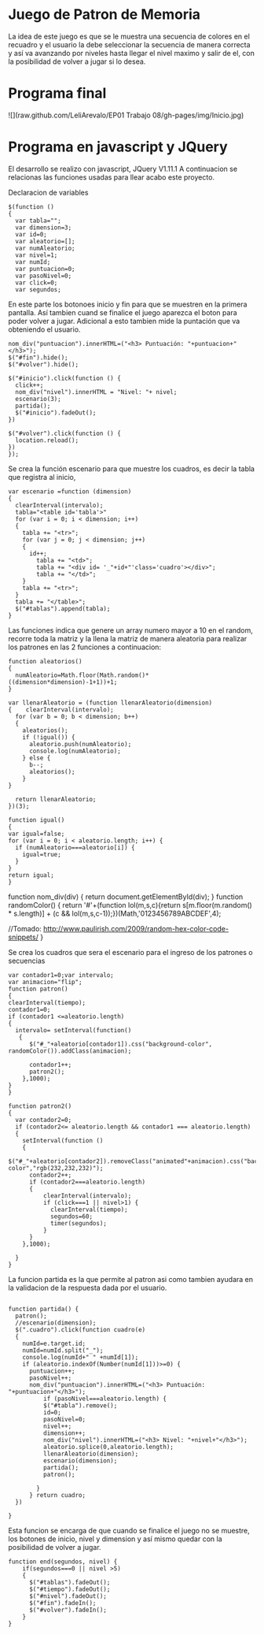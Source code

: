 # Juego de Patron de Memoria

La idea de este juego es que se le muestra una secuencia de colores en el recuadro y el usuario la debe seleccionar la secuencia de manera correcta y así va avanzando por niveles hasta llegar el nivel maximo
y salir de el, con la posibilidad de volver a jugar si lo desea.


# Programa final

![](raw.github.com/LeliArevalo/EP01 Trabajo 08/gh-pages/img/Inicio.jpg)


# Programa en javascript y JQuery

El desarrollo se realizo con javascript, JQuery V1.11.1
A continuacion se relacionas las funciones usadas para llear acabo este proyecto.

Declaracion de variables

```
$(function ()
{
  var tabla="";
  var dimension=3;
  var id=0;
  var aleatorio=[];
  var numAleatorio;
  var nivel=1;
  var numId;
  var puntuacion=0;
  var pasoNivel=0;
  var click=0;
  var segundos;

```
En este parte los botonoes inicio y fin para que se muestren en la primera pantalla.
Así tambien cuand se finalice el juego aparezca el boton para poder volver a jugar. Adicional a esto
tambien mide la puntación que va obteniendo el usuario.

```
nom_div("puntuacion").innerHTML=("<h3> Puntuación: "+puntuacion+"</h3>");
$("#fin").hide();
$("#volver").hide();

$("#inicio").click(function () {
  click++;
  nom_div("nivel").innerHTML = "Nivel: "+ nivel;
  escenario(3);
  partida();
  $("#inicio").fadeOut();
})

$("#volver").click(function () {
  location.reload();
})
});

```
Se crea la función escenario para que muestre los cuadros, es decir la tabla que registra al inicio,
```
var escenario =function (dimension)
{
  clearInterval(intervalo);
  tabla="<table id='tabla'>"
  for (var i = 0; i < dimension; i++)
  {
    tabla += "<tr>";
    for (var j = 0; j < dimension; j++)
    {
      id++;
        tabla += "<td>";
        tabla += "<div id= '_"+id+"'class='cuadro'></div>";
        tabla += "</td>";
    }
    tabla += "<tr>";
  }
  tabla += "</table>";
  $("#tablas").append(tabla);
}

```
Las funciones indica que genere un array numero mayor a 10 en el random, recorre toda la matriz y la llena la matriz de manera aleatoria para realizar los patrones en las 2 funciones a continuacion:

```
function aleatorios()
{
  numAleatorio=Math.floor(Math.random()*((dimension*dimension)-1+1))+1;
}

var llenarAleatorio = (function llenarAleatorio(dimension)
{    clearInterval(intervalo);
  for (var b = 0; b < dimension; b++)
  {
    aleatorios();
    if (!igual()) {
      aleatorio.push(numAleatorio);
      console.log(numAleatorio);
    } else {
      b--;
      aleatorios();
    }
}

  return llenarAleatorio;
})(3);

function igual()
{
var igual=false;
for (var i = 0; i < aleatorio.length; i++) {
  if (numAleatorio===aleatorio[i]) {
    igual=true;
  }
}
return igual;
}

```

function nom_div(div)
{
    return document.getElementById(div);
}
function randomColor() {
return '#'+(function lol(m,s,c){return s[m.floor(m.random() * s.length)] +
(c && lol(m,s,c-1));})(Math,'0123456789ABCDEF',4);

//Tomado: http://www.paulirish.com/2009/random-hex-color-code-snippets/
}

Se crea los cuadros que sera el escenario para el ingreso de los patrones o secuencias

```
var contador1=0;var intervalo;
var animacion="flip";
function patron()
{
clearInterval(tiempo);
contador1=0;
if (contador1 <=aleatorio.length)
{
  intervalo= setInterval(function()
   {
      $("#_"+aleatorio[contador1]).css("background-color", randomColor()).addClass(animacion);

      contador1++;
      patron2();
    },1000);
}
}

function patron2()
{
  var contador2=0;
  if (contador2<= aleatorio.length && contador1 === aleatorio.length)
  {
    setInterval(function ()
    {
      $("#_"+aleatorio[contador2]).removeClass("animated"+animacion).css("background-color","rgb(232,232,232)");
      contador2++;
      if (contador2===aleatorio.length)
      {
          clearInterval(intervalo);
          if (click===1 || nivel>1) {
            clearInterval(tiempo);
            segundos=60;
            timer(segundos);
          }
      }
    },1000);

  }
}
```

La funcion partida es la que permite al patron asi como tambien ayudara en la validacion de la respuesta dada por el usuario.

```

function partida() {
  patron();
  //escenario(dimension);
  $(".cuadro").click(function cuadro(e)
  {
    numId=e.target.id;
    numId=numId.split("_");
    console.log(numId+" " +numId[1]);
    if (aleatorio.indexOf(Number(numId[1]))>=0) {
      puntuacion++;
      pasoNivel++;
      nom_div("puntuacion").innerHTML=("<h3> Puntuación: "+puntuacion+"</h3>");
          if (pasoNivel===aleatorio.length) {
          $("#tabla").remove();
          id=0;
          pasoNivel=0;
          nivel++;
          dimension++;
          nom_div("nivel").innerHTML=("<h3> Nivel: "+nivel+"</h3>");
          aleatorio.splice(0,aleatorio.length);
          llenarAleatorio(dimension);
          escenario(dimension);
          partida();
          patron();

        }
      } return cuadro;
  })

}
```

Esta funcion se encarga de que cuando se finalice el juego no se muestre, los botones de inicio, nivel y dimension y así mismo quedar con la posibilidad de volver a jugar.

```
function end(segundos, nivel) {
    if(segundos===0 || nivel >5)
    {
      $("#tablas").fadeOut();
      $("#tiempo").fadeOut();
      $("#nivel").fadeOut();
      $("#fin").fadeIn();
      $("#volver").fadeIn();
    }
}
```
